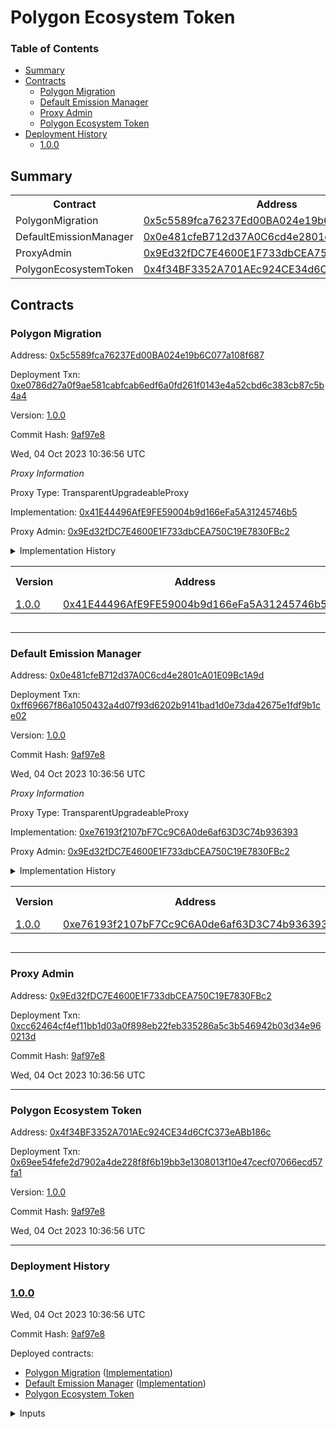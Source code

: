 # Polygon Ecosystem Token


### Table of Contents
- [Summary](#summary)
- [Contracts](#contracts)
	- [Polygon Migration](#polygon-migration)
	- [Default Emission Manager](#default-emission-manager)
	- [Proxy Admin](#proxy-admin)
	- [Polygon Ecosystem Token](#polygon-ecosystem-token)
- [Deployment History](#deployment-history)
	- [1.0.0](#100)

## Summary
  <table>
  <tr>
      <th>Contract</th>
      <th>Address</th>
      <th>Version</th>
  </tr><tr>
      <td>PolygonMigration</td>
      <td><a href="https://goerli.etherscan.io/address/0x5c5589fca76237Ed00BA024e19b6C077a108f687" target="_blank">0x5c5589fca76237Ed00BA024e19b6C077a108f687</a></td>
      <td>1.0.0</td>
      </tr>
<tr>
      <td>DefaultEmissionManager</td>
      <td><a href="https://goerli.etherscan.io/address/0x0e481cfeB712d37A0C6cd4e2801cA01E09Bc1A9d" target="_blank">0x0e481cfeB712d37A0C6cd4e2801cA01E09Bc1A9d</a></td>
      <td>1.0.0</td>
      </tr>
<tr>
      <td>ProxyAdmin</td>
      <td><a href="https://goerli.etherscan.io/address/0x9Ed32fDC7E4600E1F733dbCEA750C19E7830FBc2" target="_blank">0x9Ed32fDC7E4600E1F733dbCEA750C19E7830FBc2</a></td>
      <td>N/A</td>
      </tr>
<tr>
      <td>PolygonEcosystemToken</td>
      <td><a href="https://goerli.etherscan.io/address/0x4f34BF3352A701AEc924CE34d6CfC373eABb186c" target="_blank">0x4f34BF3352A701AEc924CE34d6CfC373eABb186c</a></td>
      <td>1.0.0</td>
      </tr></table>

## Contracts

### Polygon Migration

Address: [0x5c5589fca76237Ed00BA024e19b6C077a108f687](https://goerli.etherscan.io/address/0x5c5589fca76237Ed00BA024e19b6C077a108f687)

Deployment Txn: [0xe0786d27a0f9ae581cabfcab6edf6a0fd261f0143e4a52cbd6c383cb87c5b4a4](https://goerli.etherscan.io/tx/0xe0786d27a0f9ae581cabfcab6edf6a0fd261f0143e4a52cbd6c383cb87c5b4a4)

Version: [1.0.0](https://github.com/0xPolygon/pol-token/releases/tag/1.0.0)

Commit Hash: [9af97e8](https://github.com/0xPolygon/pol-token/commit/9af97e84fca5f31e7351cb91b85ac7dd5f40f563)

Wed, 04 Oct 2023 10:36:56 UTC


_Proxy Information_



Proxy Type: TransparentUpgradeableProxy



Implementation: [0x41E44496AfE9FE59004b9d166eFa5A31245746b5](https://goerli.etherscan.io/address/0x41E44496AfE9FE59004b9d166eFa5A31245746b5)



Proxy Admin: [0x9Ed32fDC7E4600E1F733dbCEA750C19E7830FBc2](https://goerli.etherscan.io/address/0x9Ed32fDC7E4600E1F733dbCEA750C19E7830FBc2)



<details>
<summary>Implementation History</sumamry>
<table>
    <tr>
        <th>Version</th>
        <th>Address</th>
        <th>Commit Hash</th>
    </tr>
    <tr>
        <td><a href="https://github.com/0xPolygon/pol-token/releases/tag/1.0.0" target="_blank">1.0.0</a></td>
        <td><a href="https://goerli.etherscan.io/address/0x41E44496AfE9FE59004b9d166eFa5A31245746b5" target="_blank">0x41E44496AfE9FE59004b9d166eFa5A31245746b5</a></td>
        <td><a href="https://github.com/0xPolygon/pol-token/commit/9af97e84fca5f31e7351cb91b85ac7dd5f40f563" target="_blank">9af97e8</a></td>
    </tr>
</table>
</details>
  

 --- 

### Default Emission Manager

Address: [0x0e481cfeB712d37A0C6cd4e2801cA01E09Bc1A9d](https://goerli.etherscan.io/address/0x0e481cfeB712d37A0C6cd4e2801cA01E09Bc1A9d)

Deployment Txn: [0xff69667f86a1050432a4d07f93d6202b9141bad1d0e73da42675e1fdf9b1ce02](https://goerli.etherscan.io/tx/0xff69667f86a1050432a4d07f93d6202b9141bad1d0e73da42675e1fdf9b1ce02)

Version: [1.0.0](https://github.com/0xPolygon/pol-token/releases/tag/1.0.0)

Commit Hash: [9af97e8](https://github.com/0xPolygon/pol-token/commit/9af97e84fca5f31e7351cb91b85ac7dd5f40f563)

Wed, 04 Oct 2023 10:36:56 UTC


_Proxy Information_



Proxy Type: TransparentUpgradeableProxy



Implementation: [0xe76193f2107bF7Cc9C6A0de6af63D3C74b936393](https://goerli.etherscan.io/address/0xe76193f2107bF7Cc9C6A0de6af63D3C74b936393)



Proxy Admin: [0x9Ed32fDC7E4600E1F733dbCEA750C19E7830FBc2](https://goerli.etherscan.io/address/0x9Ed32fDC7E4600E1F733dbCEA750C19E7830FBc2)



<details>
<summary>Implementation History</sumamry>
<table>
    <tr>
        <th>Version</th>
        <th>Address</th>
        <th>Commit Hash</th>
    </tr>
    <tr>
        <td><a href="https://github.com/0xPolygon/pol-token/releases/tag/1.0.0" target="_blank">1.0.0</a></td>
        <td><a href="https://goerli.etherscan.io/address/0xe76193f2107bF7Cc9C6A0de6af63D3C74b936393" target="_blank">0xe76193f2107bF7Cc9C6A0de6af63D3C74b936393</a></td>
        <td><a href="https://github.com/0xPolygon/pol-token/commit/9af97e84fca5f31e7351cb91b85ac7dd5f40f563" target="_blank">9af97e8</a></td>
    </tr>
</table>
</details>
  

 --- 

### Proxy Admin

Address: [0x9Ed32fDC7E4600E1F733dbCEA750C19E7830FBc2](https://goerli.etherscan.io/address/0x9Ed32fDC7E4600E1F733dbCEA750C19E7830FBc2)

Deployment Txn: [0xcc62464cf4ef11bb1d03a0f898eb22feb335286a5c3b546942b03d34e960213d](https://goerli.etherscan.io/tx/0xcc62464cf4ef11bb1d03a0f898eb22feb335286a5c3b546942b03d34e960213d)



Commit Hash: [9af97e8](https://github.com/0xPolygon/pol-token/commit/9af97e84fca5f31e7351cb91b85ac7dd5f40f563)

Wed, 04 Oct 2023 10:36:56 UTC


 --- 

### Polygon Ecosystem Token

Address: [0x4f34BF3352A701AEc924CE34d6CfC373eABb186c](https://goerli.etherscan.io/address/0x4f34BF3352A701AEc924CE34d6CfC373eABb186c)

Deployment Txn: [0x69ee54fefe2d7902a4de228f8f6b19bb3e1308013f10e47cecf07066ecd57fa1](https://goerli.etherscan.io/tx/0x69ee54fefe2d7902a4de228f8f6b19bb3e1308013f10e47cecf07066ecd57fa1)

Version: [1.0.0](https://github.com/0xPolygon/pol-token/releases/tag/1.0.0)

Commit Hash: [9af97e8](https://github.com/0xPolygon/pol-token/commit/9af97e84fca5f31e7351cb91b85ac7dd5f40f563)

Wed, 04 Oct 2023 10:36:56 UTC


----


### Deployment History


### [1.0.0](https://github.com/0xPolygon/pol-token/releases/tag/1.0.0)

Wed, 04 Oct 2023 10:36:56 UTC

Commit Hash: [9af97e8](https://github.com/0xPolygon/pol-token/commit/9af97e84fca5f31e7351cb91b85ac7dd5f40f563)

Deployed contracts:

- [Polygon Migration](https://goerli.etherscan.io/address/0x5c5589fca76237Ed00BA024e19b6C077a108f687) ([Implementation](https://goerli.etherscan.io/address/0x41E44496AfE9FE59004b9d166eFa5A31245746b5))
- [Default Emission Manager](https://goerli.etherscan.io/address/0x0e481cfeB712d37A0C6cd4e2801cA01E09Bc1A9d) ([Implementation](https://goerli.etherscan.io/address/0xe76193f2107bF7Cc9C6A0de6af63D3C74b936393))
- [Polygon Ecosystem Token](https://goerli.etherscan.io/address/0x4f34BF3352A701AEc924CE34d6CfC373eABb186c)

<details>
<summary>Inputs</summary>
<table>
    <tr>
        <th>Parameter</th>
        <th>Value</th>
    </tr>
    
<tr>
    <td>matic</td>
    <td>0x499d11E0b6eAC7c0593d8Fb292DCBbF815Fb29Ae</td>
</tr>

<tr>
    <td>governance</td>
    <td>0x531c7Befe78B6496e5753815ab3d3Cc024c1E842</td>
</tr>

<tr>
    <td>treasury</td>
    <td>0x531c7Befe78B6496e5753815ab3d3Cc024c1E842</td>
</tr>

<tr>
    <td>stakeManager</td>
    <td>0x00200eA4Ee292E253E6Ca07dBA5EdC07c8Aa37A3</td>
</tr>

<tr>
    <td>permit2revoker</td>
    <td>0x531c7Befe78B6496e5753815ab3d3Cc024c1E842</td>
</tr>
</table>
</details>
    